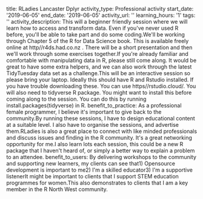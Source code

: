 title: RLadies Lancaster Dplyr
activity_type: Professional activity
start_date: '2019-06-05'
end_date: '2019-06-05'
activity_url: ''
learning_hours: '1'
tags: ''
activity_description: This will a beginner friendly session where we will learn how
  to access and transform data. Even if you've never used R before, you'll be able
  to take part and do some coding.We'll be working through Chapter 5 of the R for
  Data Science book. This is available freely online at http//r4ds.had.co.nz . There
  will be a short presentation and then we'll work through some exercises together.If
  you're already familiar and comfortable with manipulating data in R, please still
  come along. It would be great to have some extra helpers, and we can also work through
  the latest TidyTuesday data set as a challenge.This will be an interactive session
  so please bring your laptop. Ideally this should have R and Rstudio installed. If
  you have trouble downloading these. You can use https//rstudio.cloud/. You will
  also need to tidyverse R package. You might want to install this before coming along
  to the session. You can do this by running install.packages(tidyverse) in R.
benefit_to_practice: As a professional female programmer, I believe it's important
  to give back to the community.By running these sessions, I have to design educational
  content at a suitable level. I also have to organise the sessions, and advertise
  them.RLadies is also a great place to connect with like minded professionals and
  discuss issues and finding in the R community. It's a great networking opportunity
  for me.I also learn lots each session, this could be a new R package that I haven't
  heard of, or simply a better way to explain a problem to an attendee.
benefit_to_users: By delivering workshops to the community and supporting new learners,
  my clients can see that1) Opensource development is important to me2) I'm a skilled
  educator3) I'm a supportive listenerIt might be important to clients that I support
  STEM education programmes for women.This also demonstrates to clients that I am
  a key member in the R North West community.
